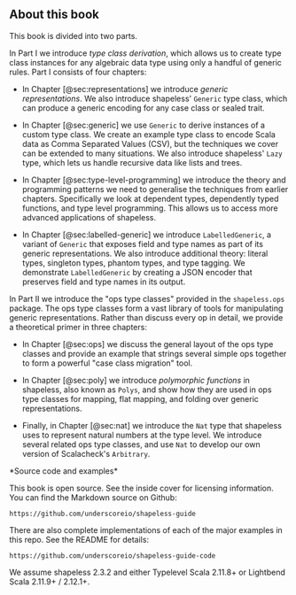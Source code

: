## About this book

This book is divided into two parts.

In Part I we introduce *type class derivation*,
which allows us to create type class instances
for any algebraic data type
using only a handful of generic rules.
Part I consists of four chapters:

  - In Chapter [@sec:representations]
    we introduce *generic representations*.
    We also introduce shapeless' `Generic` type class,
    which can produce a generic encoding
    for any case class or sealed trait.

  - In Chapter [@sec:generic] we use `Generic`
    to derive instances of a custom type class.
    We create an example type class
    to encode Scala data as
    Comma Separated Values (CSV),
    but the techniques we cover
    can be extended to many situations.
    We also introduce shapeless' `Lazy` type,
    which lets us handle recursive data like lists and trees.

  - In Chapter [@sec:type-level-programming]
    we introduce the theory and programming patterns we need
    to generalise the techniques from earlier chapters.
    Specifically we look at dependent types,
    dependently typed functions,
    and type level programming.
    This allows us to access
    more advanced applications of shapeless.

  - In Chapter [@sec:labelled-generic] we introduce `LabelledGeneric`,
    a variant of `Generic` that exposes field and type names
    as part of its generic representations.
    We also introduce additional theory:
    literal types, singleton types, phantom types, and type tagging.
    We demonstrate `LabelledGeneric` by creating
    a JSON encoder that preserves field and type names in its output.

In Part II we introduce the "ops type classes"
provided in the `shapeless.ops` package.
The ops type classes form a vast library of tools
for manipulating generic representations.
Rather than discuss every op in detail,
we provide a theoretical primer in three chapters:

  - In Chapter [@sec:ops] we discuss
    the general layout of the ops type classes
    and provide an example
    that strings several simple ops together
    to form a powerful "case class migration" tool.

  - In Chapter [@sec:poly] we introduce
    *polymorphic functions* in shapeless,
    also known as `Polys`,
    and show how they are used in
    ops type classes for mapping,
    flat mapping, and folding
    over generic representations.

  - Finally, in Chapter [@sec:nat] we introduce
    the `Nat` type that shapeless uses
    to represent natural numbers at the type level.
    We introduce several related ops type classes,
    and use `Nat` to develop
    our own version of Scalacheck's `Arbitrary`.

<div class="callout callout-info">
*Source code and examples*

This book is open source.
See the inside cover for licensing information.
You can find the Markdown source on Github:

`https://github.com/underscoreio/shapeless-guide`

There are also complete implementations of
each of the major examples in this repo.
See the README for details:

`https://github.com/underscoreio/shapeless-guide-code`

We assume shapeless 2.3.2 and either
Typelevel Scala 2.11.8+ or Lightbend Scala 2.11.9+ / 2.12.1+.
</div>
